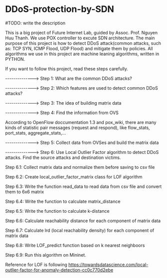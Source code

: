 # DDoS-protection-by-SDN
#TODO: write the description

This is a big project of Future Internet Lab, guided by Assoc. Prof. Nguyen Huu Thanh. We use POX controller to excute SDN architecture. The main purpose of this project is how to detect DDoS attack(common attacks, such as: TCP SYN, ICMP Flood, UDP Flood) and mitigate them by policies. All algorithms we use in this project are machine leaning algorithms, written in PYTHON.

If you want to follow this project, read these steps carefully.

--------------> Step 1: What are the common DDoS attacks?

--------------> Step 2: Which features are used to detect common DDoS attacks?

--------------> Step 3: The idea of building matrix data

--------------> Step 4: Find the information from OVS

According to OpenFlow doccumentation 1.3 and pox_wiki, there are many kinds of statistic pair messages (request and respond), like flow_stats, port_stats, aggregate_stats,...

--------------> Step 5: Collect data from OVSes and build the matrix data

--------------> Step 6: Use Local Outlier Factor algorithm to detect DDoS attacks. Find the source attacks and destination victims.

  Step 6.1: Collect matrix data and normalize them before saving to csv file
  
  Step 6.2: Create local_outlier_factor_matrix class for LOF algorithm
  
  Step 6.3: Write the function read_data to read data from csv file and convert them to 6x6 matrix
  
  Step 6.4: Write the function to calculate matrix_distance
  
  Step 6.5: Write the function to calculate k-distance
  
  Step 6.6: Calculate reachability distance for each component of matrix data
  
  Step 6.7: Calculate lrd (local reachability density) for each component of matrix data
  
  Step 6.8: Write LOF_predict function based on k nearest neighboors
  
  Step 6.9: Run this algorithm on Mininet.
  
  Reference for LOF is following https://towardsdatascience.com/local-outlier-factor-for-anomaly-detection-cc0c770d2ebe
  
  
  

